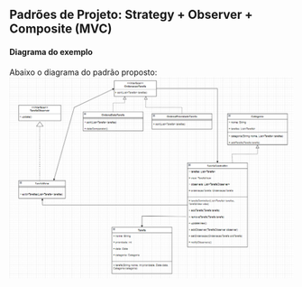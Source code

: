 ## Padrões de Projeto: Strategy + Observer + Composite (MVC)

#### Diagrama do exemplo
Abaixo o diagrama do padrão proposto:
<br>
<img src="./diagrama.png">